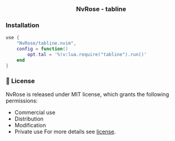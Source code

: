 <h3 align=center> NvRose - tabline </h3>

### Installation

```lua
use {
	"NvRose/tabline.nvim",
 	config = function()
		opt.tal = '%!v:lua.require("tabline").run()'
	end
}
```

### 📜 License
NvRose is released under MIT license, which grants the following permissions:
- Commercial use
- Distribution
- Modification
- Private use
For more details see [license](https://github.com/NvRose/tabline.nvim/license).
